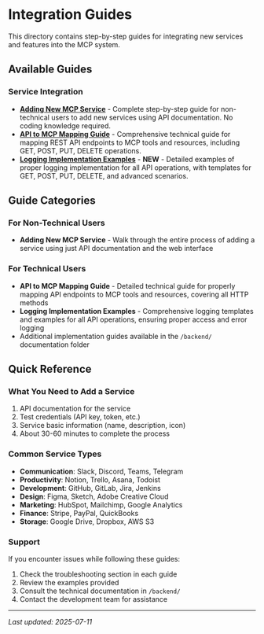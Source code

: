 # Integration Guides

This directory contains step-by-step guides for integrating new services and features into the MCP system.

## Available Guides

### Service Integration
- **[Adding New MCP Service](./adding-new-mcp-service.md)** - Complete step-by-step guide for non-technical users to add new services using API documentation. No coding knowledge required.
- **[API to MCP Mapping Guide](./api-to-mcp-mapping-guide.md)** - Comprehensive technical guide for mapping REST API endpoints to MCP tools and resources, including GET, POST, PUT, DELETE operations.
- **[Logging Implementation Examples](./logging-implementation-examples.md)** - **NEW** - Detailed examples of proper logging implementation for all API operations, with templates for GET, POST, PUT, DELETE, and advanced scenarios.

## Guide Categories

### For Non-Technical Users
- **Adding New MCP Service** - Walk through the entire process of adding a service using just API documentation and the web interface

### For Technical Users
- **API to MCP Mapping Guide** - Detailed technical guide for properly mapping API endpoints to MCP tools and resources, covering all HTTP methods
- **Logging Implementation Examples** - Comprehensive logging templates and examples for all API operations, ensuring proper access and error logging
- Additional implementation guides available in the `/backend/` documentation folder

## Quick Reference

### What You Need to Add a Service
1. API documentation for the service
2. Test credentials (API key, token, etc.)
3. Service basic information (name, description, icon)
4. About 30-60 minutes to complete the process

### Common Service Types
- **Communication**: Slack, Discord, Teams, Telegram
- **Productivity**: Notion, Trello, Asana, Todoist
- **Development**: GitHub, GitLab, Jira, Jenkins
- **Design**: Figma, Sketch, Adobe Creative Cloud
- **Marketing**: HubSpot, Mailchimp, Google Analytics
- **Finance**: Stripe, PayPal, QuickBooks
- **Storage**: Google Drive, Dropbox, AWS S3

### Support
If you encounter issues while following these guides:
1. Check the troubleshooting section in each guide
2. Review the examples provided
3. Consult the technical documentation in `/backend/`
4. Contact the development team for assistance

---

*Last updated: 2025-07-11*